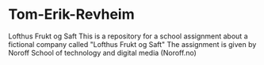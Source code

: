 # Tom-Erik-Revheim
Lofthus Frukt og Saft
This is a repository for a school assignment about a fictional company called "Lofthus Frukt og Saft"
The assignment is given by Noroff School of technology and digital media (Noroff.no)

